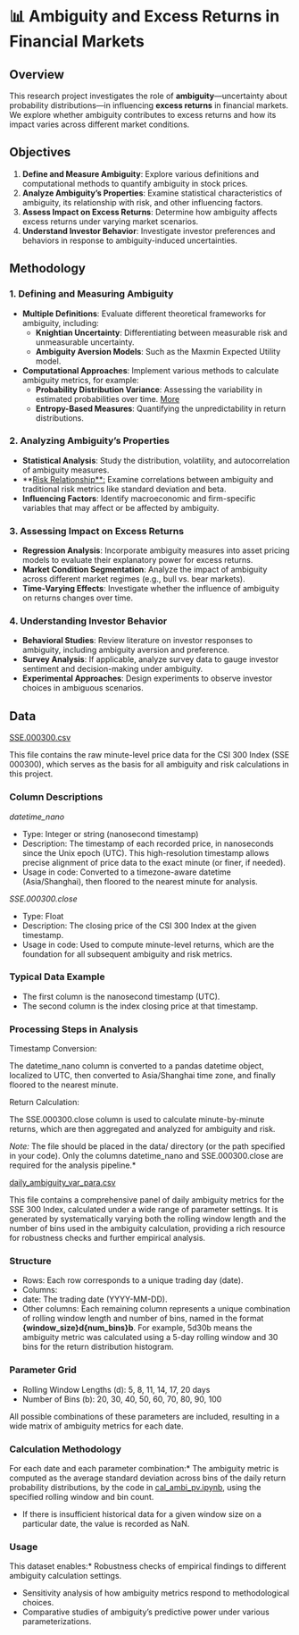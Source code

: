 # **📊 Ambiguity and Excess Returns in Financial Markets**

## **Overview**

This research project investigates the role of **ambiguity**—uncertainty about probability distributions—in influencing **excess returns** in financial markets. We explore whether ambiguity contributes to excess returns and how its impact varies across different market conditions.

## **Objectives**

1. **Define and Measure Ambiguity**: Explore various definitions and computational methods to quantify ambiguity in stock prices.
2. **Analyze Ambiguity’s Properties**: Examine statistical characteristics of ambiguity, its relationship with risk, and other influencing factors.
3. **Assess Impact on Excess Returns**: Determine how ambiguity affects excess returns under varying market scenarios.
4. **Understand Investor Behavior**: Investigate investor preferences and behaviors in response to ambiguity-induced uncertainties.

## **Methodology**

### **1. Defining and Measuring Ambiguity**

* **Multiple Definitions**: Evaluate different theoretical frameworks for ambiguity, including:
  * **Knightian Uncertainty**: Differentiating between measurable risk and unmeasurable uncertainty.
  * **Ambiguity Aversion Models**: Such as the Maxmin Expected Utility model.
* **Computational Approaches**: Implement various methods to calculate ambiguity metrics, for example:
  * **Probability Distribution Variance**: Assessing the variability in estimated probabilities over time. [More](code/ProbVar/readme.md)
  * **Entropy-Based Measures**: Quantifying the unpredictability in return distributions.

### **2. Analyzing Ambiguity’s Properties**

* **Statistical Analysis**: Study the distribution, volatility, and autocorrelation of ambiguity measures.
* **[Risk Relationship**:](code/ProbVar/readme.md) Examine correlations between ambiguity and traditional risk metrics like standard deviation and beta.
* **Influencing Factors**: Identify macroeconomic and firm-specific variables that may affect or be affected by ambiguity.

### **3. Assessing Impact on Excess Returns**

* **Regression Analysis**: Incorporate ambiguity measures into asset pricing models to evaluate their explanatory power for excess returns.
* **Market Condition Segmentation**: Analyze the impact of ambiguity across different market regimes (e.g., bull vs. bear markets).
* **Time-Varying Effects**: Investigate whether the influence of ambiguity on returns changes over time.

### **4. Understanding Investor Behavior**

* **Behavioral Studies**: Review literature on investor responses to ambiguity, including ambiguity aversion and preference.
* **Survey Analysis**: If applicable, analyze survey data to gauge investor sentiment and decision-making under ambiguity.
* **Experimental Approaches**: Design experiments to observe investor choices in ambiguous scenarios.

## Data

[SSE.000300.csv](data/SSE.000300.csv)

This file contains the raw minute-level price data for the CSI 300 Index (SSE 000300), which serves as the basis for all ambiguity and risk calculations in this project.

### Column Descriptions

*datetime_nano*

* Type: Integer or string (nanosecond timestamp)
* Description: The timestamp of each recorded price, in nanoseconds since the Unix epoch (UTC). This high-resolution timestamp allows precise alignment of price data to the exact minute (or finer, if needed).
* Usage in code: Converted to a timezone-aware datetime (Asia/Shanghai), then floored to the nearest minute for analysis.

*SSE.000300.close*

* Type: Float
* Description: The closing price of the CSI 300 Index at the given timestamp.
* Usage in code: Used to compute minute-level returns, which are the foundation for all subsequent ambiguity and risk metrics.

### Typical Data Example

* The first column is the nanosecond timestamp (UTC).
* The second column is the index closing price at that timestamp.

### Processing Steps in Analysis

  Timestamp Conversion:

The datetime_nano column is converted to a pandas datetime object, localized to UTC, then converted to Asia/Shanghai time zone, and finally floored to the nearest minute.

   Return Calculation:

The SSE.000300.close column is used to calculate minute-by-minute returns, which are then aggregated and analyzed for ambiguity and risk.

*Note:* The file should be placed in the data/ directory (or the path specified in your code). Only the columns datetime_nano and SSE.000300.close are required for the analysis pipeline.*

[daily_ambiguity_var_para.csv](data/daily_ambiguity_var_para.csv)

This file contains a comprehensive panel of daily ambiguity metrics for the SSE 300 Index, calculated under a wide range of parameter settings. It is generated by systematically varying both the rolling window length and the number of bins used in the ambiguity calculation, providing a rich resource for robustness checks and further empirical analysis.

### Structure

* Rows: Each row corresponds to a unique trading day (date).
* Columns:
* date: The trading date (YYYY-MM-DD).
* Other columns: Each remaining column represents a unique combination of rolling window length and number of bins, named in the format **{window_size}d{num_bins}b**. For example, 5d30b means the ambiguity metric was calculated using a 5-day rolling window and 30 bins for the return distribution histogram.

### Parameter Grid

* Rolling Window Lengths (d): 5, 8, 11, 14, 17, 20 days
* Number of Bins (b): 20, 30, 40, 50, 60, 70, 80, 90, 100

All possible combinations of these parameters are included, resulting in a wide matrix of ambiguity metrics for each date.

### Calculation Methodology

For each date and each parameter combination:* The ambiguity metric is computed as the average standard deviation across bins of the daily return probability distributions, by the code in [cal_ambi_pv.ipynb](code/ProbVar/cal_ambi_pv.ipynb), using the specified rolling window and bin count.

* If there is insufficient historical data for a given window size on a particular date, the value is recorded as NaN.

### Usage

This dataset enables:* Robustness checks of empirical findings to different ambiguity calculation settings.

* Sensitivity analysis of how ambiguity metrics respond to methodological choices.
* Comparative studies of ambiguity’s predictive power under various parameterizations.
